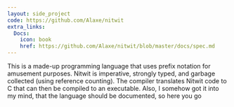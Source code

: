```yaml
---
layout: side_project
code: https://github.com/Alaxe/nitwit
extra_links:
  Docs:
    icon: book
    href: https://github.com/Alaxe/nitwit/blob/master/docs/spec.md
---
```

This is a made-up programming language that uses prefix notation for amusement
purposes.
Nitwit is imperative, strongly typed, and garbage collected (using reference
counting).
The compiler translates Nitwit code to C that can then be compiled to an
executable.
Also, I somehow got it into my mind, that the language should be documented, so
here you go

